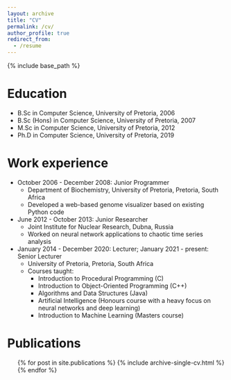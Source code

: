 ```yaml
---
layout: archive
title: "CV"
permalink: /cv/
author_profile: true
redirect_from:
  - /resume
---
```


{% include base_path %}

Education
======
* B.Sc in Computer Science, University of Pretoria, 2006
* B.Sc (Hons) in Computer Science, University of Pretoria, 2007
* M.Sc in Computer Science, University of Pretoria, 2012
* Ph.D in Computer Science, University of Pretoria, 2019 

Work experience
======
* October 2006 - December 2008: Junior Programmer
  * Department of Biochemistry, University of Pretoria, Pretoria, South Africa
  * Developed a web-based genome visualizer based on existing Python code
* June 2012 - October 2013: Junior Researcher 
  * Joint Institute for Nuclear Research, Dubna, Russia
  * Worked on neural network applications to chaotic time series analysis
* January 2014 - December 2020: Lecturer; January 2021 - present: Senior Lecturer
  * University of Pretoria, Pretoria, South Africa
  * Courses taught: 
    * Introduction to Procedural Programming (C)
    * Introduction to Object-Oriented Programming (C++)
    * Algorithms and Data Structures (Java)
    * Artificial Intelligence (Honours course with a heavy focus on neural networks and deep learning)
    * Introduction to Machine Learning (Masters course)
  
Publications
======
  <ul>{% for post in site.publications %}
    {% include archive-single-cv.html %}
  {% endfor %}</ul>
  
